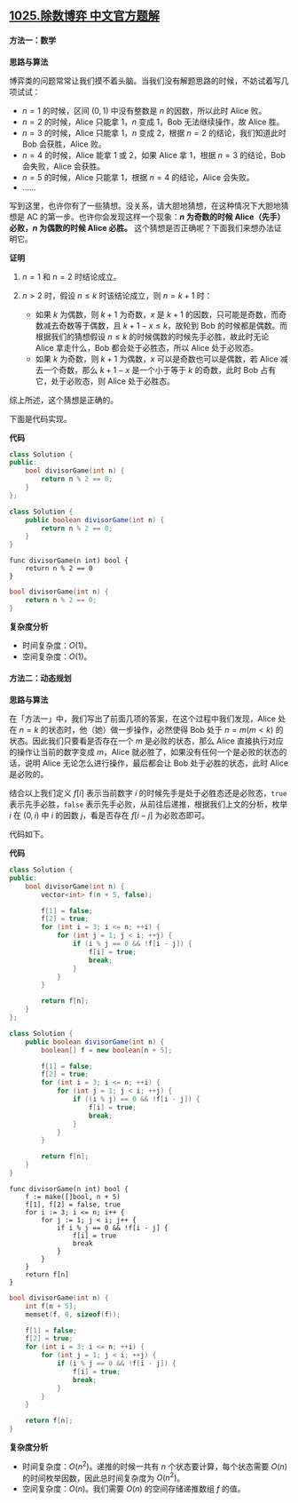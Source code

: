 ## [1025.除数博弈 中文官方题解](https://leetcode.cn/problems/divisor-game/solutions/100000/chu-shu-bo-yi-by-leetcode-solution)
#### 方法一：数学

**思路与算法**

博弈类的问题常常让我们摸不着头脑。当我们没有解题思路的时候，不妨试着写几项试试：

+ $n = 1$ 的时候，区间 $(0, 1)$ 中没有整数是 $n$ 的因数，所以此时 $\text{Alice}$ 败。
+ $n = 2$ 的时候，$\text{Alice}$ 只能拿 $1$，$n$ 变成 $1$，$\text{Bob}$ 无法继续操作，故 $\text{Alice}$ 胜。
+ $n = 3$ 的时候，$\text{Alice}$ 只能拿 $1$，$n$ 变成 $2$，根据 $n = 2$ 的结论，我们知道此时 $\text{Bob}$ 会获胜，$\text{Alice}$ 败。
+ $n = 4$ 的时候，$\text{Alice}$ 能拿 $1$ 或 $2$，如果 $\text{Alice}$ 拿 $1$，根据 $n = 3$ 的结论，$\text{Bob}$ 会失败，$\text{Alice}$ 会获胜。
+ $n = 5$ 的时候，$\text{Alice}$ 只能拿 $1$，根据 $n = 4$ 的结论，$\text{Alice}$ 会失败。
+ ......

写到这里，也许你有了一些猜想。没关系，请大胆地猜想，在这种情况下大胆地猜想是 AC 的第一步。也许你会发现这样一个现象：**$n$ 为奇数的时候 $\text{Alice}$（先手）必败，$n$ 为偶数的时候 $\text{Alice}$ 必胜。** 这个猜想是否正确呢？下面我们来想办法证明它。

**证明**

1. $n = 1$ 和 $n = 2$ 时结论成立。

2. $n > 2$ 时，假设 $n \leq k$ 时该结论成立，则 $n = k + 1$ 时：

	+ 如果 $k$ 为偶数，则 $k + 1$ 为奇数，$x$ 是 $k + 1$ 的因数，只可能是奇数，而奇数减去奇数等于偶数，且 $k + 1 - x \leq k$，故轮到 $\text{Bob}$ 的时候都是偶数。而根据我们的猜想假设 $n\le k$ 的时候偶数的时候先手必胜，故此时无论 $\text{Alice}$ 拿走什么，$\text{Bob}$ 都会处于必胜态，所以 $\text{Alice}$ 处于必败态。
	+ 如果 $k$ 为奇数，则 $k + 1$ 为偶数，$x$ 可以是奇数也可以是偶数，若 $\text{Alice}$ 减去一个奇数，那么 $k + 1 - x$ 是一个小于等于 $k$ 的奇数，此时 $\text{Bob}$ 占有它，处于必败态，则 $\text{Alice}$ 处于必胜态。

综上所述，这个猜想是正确的。

下面是代码实现。

**代码**

```cpp [sol1-C++]
class Solution {
public:
    bool divisorGame(int n) {
        return n % 2 == 0;
    }
};
```
```Java [sol1-Java]
class Solution {
    public boolean divisorGame(int n) {
        return n % 2 == 0;
    }
}
```

```golang [sol1-Golang]
func divisorGame(n int) bool {
    return n % 2 == 0
}
```

```C [sol1-C]
bool divisorGame(int n) {
    return n % 2 == 0;
}
```

**复杂度分析**

+ 时间复杂度：$O(1)$。
+ 空间复杂度：$O(1)$。

#### 方法二：动态规划

**思路与算法**

在「方法一」中，我们写出了前面几项的答案，在这个过程中我们发现，$\text{Alice}$ 处在 $n = k$ 的状态时，他（她）做一步操作，必然使得 $\text{Bob}$ 处于 $n = m (m < k)$ 的状态。因此我们只要看是否存在一个 $m$ 是必败的状态，那么 $\text{Alice}$ 直接执行对应的操作让当前的数字变成 $m$，$\text{Alice}$ 就必胜了，如果没有任何一个是必败的状态的话，说明 $\text{Alice}$ 无论怎么进行操作，最后都会让 $\text{Bob}$ 处于必胜的状态，此时 $\text{Alice}$ 是必败的。

结合以上我们定义 $f[i]$ 表示当前数字 $i$ 的时候先手是处于必胜态还是必败态，$\texttt{true}$ 表示先手必胜，$\texttt{false}$ 表示先手必败，从前往后递推，根据我们上文的分析，枚举 $i$ 在 $(0, i)$ 中 $i$ 的因数 $j$，看是否存在 $f[i-j]$ 为必败态即可。

代码如下。

**代码**

```cpp [sol2-C++]
class Solution {
public:
    bool divisorGame(int n) {
        vector<int> f(n + 5, false);

        f[1] = false;
        f[2] = true;
        for (int i = 3; i <= n; ++i) {
            for (int j = 1; j < i; ++j) {
                if (i % j == 0 && !f[i - j]) {
                    f[i] = true;
                    break;
                }
            }
        }

        return f[n];
    }
};
```
```Java [sol2-Java]
class Solution {
    public boolean divisorGame(int n) {
        boolean[] f = new boolean[n + 5];

        f[1] = false;
        f[2] = true;
        for (int i = 3; i <= n; ++i) {
            for (int j = 1; j < i; ++j) {
                if ((i % j) == 0 && !f[i - j]) {
                    f[i] = true;
                    break;
                }
            }
        }

        return f[n];
    }
}
```

```golang [sol2-Golang]
func divisorGame(n int) bool {
    f := make([]bool, n + 5)
    f[1], f[2] = false, true
    for i := 3; i <= n; i++ {
        for j := 1; j < i; j++ {
            if i % j == 0 && !f[i - j] {
                f[i] = true
                break
            }
        }
    }
    return f[n]
}
```

```C [sol2-C]
bool divisorGame(int n) {
    int f[n + 5];
    memset(f, 0, sizeof(f));

    f[1] = false;
    f[2] = true;
    for (int i = 3; i <= n; ++i) {
        for (int j = 1; j < i; ++j) {
            if (i % j == 0 && !f[i - j]) {
                f[i] = true;
                break;
            }
        }
    }

    return f[n];
}
```

**复杂度分析**

+ 时间复杂度：$O(n^2)$。递推的时候一共有 $n$ 个状态要计算，每个状态需要 $O(n)$ 的时间枚举因数，因此总时间复杂度为 $O(n^2)$。
+ 空间复杂度：$O(n)$。我们需要 $O(n)$ 的空间存储递推数组 $f$ 的值。